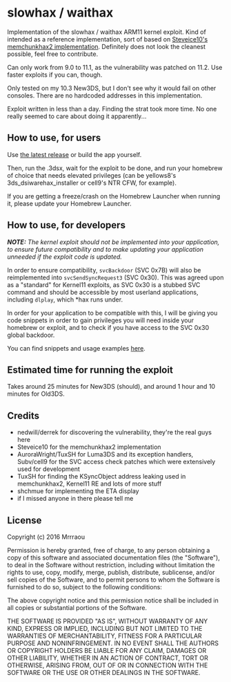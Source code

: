 # slowhax / waithax

Implementation of the slowhax / waithax ARM11 kernel exploit.
Kind of intended as a reference implementation, sort of based on [Steveice10's memchunkhax2 implementation](https://github.com/Steveice10/memchunkhax2/).
Definitely does not look the cleanest possible, feel free to contribute.

Can only work from 9.0 to 11.1, as the vulnerability was patched on 11.2. Use faster exploits if you can, though.

Only tested on my 10.3 New3DS, but I don't see why it would fail on other consoles. There are no hardcoded addresses in this implementation.

Exploit written in less than a day. Finding the strat took more time.
No one really seemed to care about doing it apparently...

## How to use, for users

Use [the latest release](https://github.com/Mrrraou/waithax/releases) or build the app yourself.

Then, run the .3dsx, wait for the exploit to be done, and run your homebrew of choice that needs elevated privileges (can be yellows8's 3ds_dsiwarehax_installer or cell9's NTR CFW, for example).

If you are getting a freeze/crash on the Homebrew Launcher when running it, please update your Homebrew Launcher.

## How to use, for developers

*__NOTE:__ The kernel exploit should not be implemented into your application, to ensure future compatibility and to make updating your application unneeded if the exploit code is updated.*

In order to ensure compatibility, `svcBackdoor` (SVC 0x7B) will also be reimplemented into `svcSendSyncRequest3` (SVC 0x30).
This was agreed upon as a "standard" for Kernel11 exploits, as SVC 0x30 is a stubbed SVC command and should be accessible by most userland applications, including `dlplay`, which \*hax runs under.

In order for your application to be compatible with this, I will be giving you code snippets in order to gain privileges you will need inside your homebrew or exploit, and to check if you have access to the SVC 0x30 global backdoor.

You can find snippets and usage examples [here](https://gist.github.com/Mrrraou/c74572c04d13c586d363bf64eba0d3a1).

## Estimated time for running the exploit

Takes around 25 minutes for New3DS (should), and around 1 hour and 10 minutes for Old3DS.

## Credits

 - nedwill/derrek for discovering the vulnerability, they're the real guys here
 - Steveice10 for the memchunkhax2 implementation
 - AuroraWright/TuxSH for Luma3DS and its exception handlers, Subv/cell9 for the SVC access check patches which were extensively used for development
 - TuxSH for finding the KSyncObject address leaking used in memchunkhax2, Kernel11 RE and lots of more stuff
 - shchmue for implementing the ETA display
 - if I missed anyone in there please tell me

## License

Copyright (c) 2016 Mrrraou

Permission is hereby granted, free of charge, to any person obtaining a copy of this software and associated documentation files (the "Software"), to deal in the Software without restriction, including without limitation the rights to use, copy, modify, merge, publish, distribute, sublicense, and/or sell copies of the Software, and to permit persons to whom the Software is furnished to do so, subject to the following conditions:

The above copyright notice and this permission notice shall be included in all copies or substantial portions of the Software.

THE SOFTWARE IS PROVIDED "AS IS", WITHOUT WARRANTY OF ANY KIND, EXPRESS OR IMPLIED, INCLUDING BUT NOT LIMITED TO THE WARRANTIES OF MERCHANTABILITY, FITNESS FOR A PARTICULAR PURPOSE AND NONINFRINGEMENT.
IN NO EVENT SHALL THE AUTHORS OR COPYRIGHT HOLDERS BE LIABLE FOR ANY CLAIM, DAMAGES OR OTHER LIABILITY, WHETHER IN AN ACTION OF CONTRACT, TORT OR OTHERWISE, ARISING FROM, OUT OF OR IN CONNECTION WITH THE SOFTWARE OR THE USE OR OTHER DEALINGS IN THE SOFTWARE.

